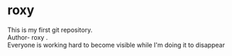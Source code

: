 # roxy
This is my first git repository.
<br>
Author- roxy .
<br>
Everyone is working hard to become visible 
while I'm doing it to disappear


